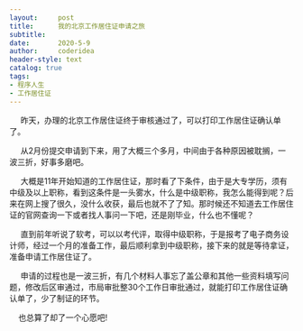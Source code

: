 ```yaml
---
layout:     post
title:      我的北京工作居住证申请之旅
subtitle:   
date:       2020-5-9
author:     coderidea
header-style: text
catalog: true
tags:
- 程序人生
- 工作居住证
--- 
```

<p>     昨天，办理的北京工作居住证终于审核通过了，可以打印工作居住证确认单了。</p>

<p>     从2月份提交申请到下来，用了大概三个多月，中间由于各种原因被耽搁，一波三折，好事多磨吧。</p>

<p>     大概是11年开始知道的工作居住证，那时看了下条件，由于是大专学历，须有中级及以上职称，看到这条件是一头雾水，什么是中级职称，我怎么能得到呢？后来在网上搜了很久，没什么收获，最后也就不了了知。那时候还不知道去工作居住证的官网查询一下或者找人事问一下吧，还是刚毕业，什么也不懂呢？</p>

<p>     直到前年听说了软考，可以以考代评，取得中级职称，于是报考了电子商务设计师，经过一个月的准备工作，最后顺利拿到中级职称，接下来的就是等待拿证，准备申请工作居住证了。</p>

<p>     申请的过程也是一波三折，有几个材料人事忘了盖公章和其他一些资料填写问题，修改后区审通过，市局审批整30个工作日审批通过，就能打印工作居住证确认单了，少了制证的环节。</p>

<p>    也总算了却了一个心愿吧!</p>